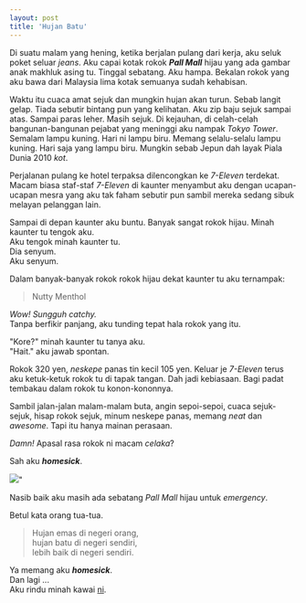 ```yaml
---
layout: post
title: 'Hujan Batu'
---
```


Di suatu malam yang hening, ketika berjalan pulang dari kerja, aku seluk poket seluar *jeans*. Aku capai kotak rokok **_Pall Mall_** hijau yang ada gambar anak makhluk asing tu. Tinggal sebatang. Aku hampa. Bekalan rokok yang aku bawa dari Malaysia lima kotak semuanya sudah kehabisan.

Waktu itu cuaca amat sejuk dan mungkin hujan akan turun. Sebab langit gelap. Tiada sebutir bintang pun yang kelihatan. Aku zip baju sejuk sampai atas. Sampai paras leher. Masih sejuk. Di kejauhan, di celah-celah bangunan-bangunan pejabat yang meninggi aku nampak *Tokyo Tower*. Semalam lampu kuning. Hari ni lampu biru. Memang selalu-selalu lampu kuning. Hari saja yang lampu biru. Mungkin sebab Jepun dah layak Piala Dunia 2010 *kot*.

Perjalanan pulang ke hotel terpaksa dilencongkan ke *7-Eleven* terdekat. Macam biasa staf-staf *7-Eleven* di kaunter menyambut aku dengan ucapan-ucapan mesra yang aku tak faham sebutir pun sambil mereka sedang sibuk melayan pelanggan lain.

Sampai di depan kaunter aku buntu. Banyak sangat rokok hijau. 
Minah kaunter tu tengok aku.  
Aku tengok minah kaunter tu.  
Dia senyum.  
Aku senyum.  

Dalam banyak-banyak rokok rokok hijau dekat kaunter tu aku ternampak:

> Nutty Menthol

*Wow! Sungguh catchy.*  
Tanpa berfikir panjang, aku tunding tepat hala rokok yang itu.  

"Kore?" minah kaunter tu tanya aku.  
"Hait." aku jawab spontan.  

Rokok 320 yen, *neskepe* panas tin kecil 105 yen. Keluar je *7-Eleven* terus aku ketuk-ketuk rokok tu di tapak tangan. Dah jadi kebiasaan. Bagi padat tembakau dalam rokok tu konon-kononnya.

Sambil jalan-jalan malam-malam buta, angin sepoi-sepoi, cuaca sejuk-sejuk, hisap rokok sejuk, minum neskepe panas, memang *neat* dan *awesome*. Tapi itu hanya mainan perasaan.

*Damn!* Apasal rasa rokok ni macam *celaka*?

Sah aku *__homesick__*.

[![](http://1.bp.blogspot.com/_e86KQvrn6dg/Si3g4eykmOI/AAAAAAAAAdo/PgQsBD141Ug/s320/DSC00587.JPG)](http://1.bp.blogspot.com/_e86KQvrn6dg/Si3g4eykmOI/AAAAAAAAAdo/PgQsBD141Ug/s1600-h/DSC00587.JPG)"

Nasib baik aku masih ada sebatang *Pall Mall* hijau untuk *emergency*.

Betul kata orang tua-tua.
> Hujan emas di negeri orang,   
> hujan batu di negeri sendiri,  
> lebih baik di negeri sendiri.  

Ya memang aku *__homesick__*.  
Dan lagi ...  
Aku rindu minah kawai [ni](http://sputnik--sweetheart.blogspot.com/).  
